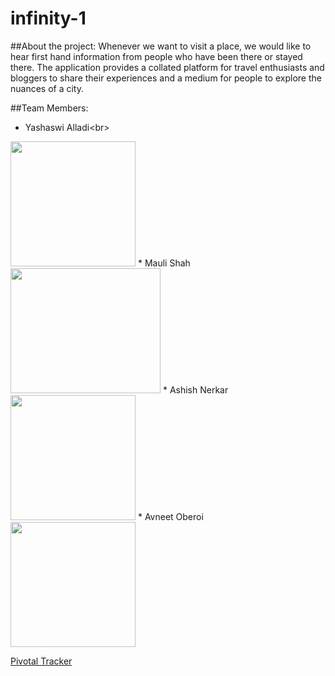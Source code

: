# infinity-1

##About the project:
Whenever we want to visit a place, we would like to hear first hand information from people who have been there or stayed there.
The application provides a collated platform for travel enthusiasts and bloggers to share their experiences and a medium for people to explore the nuances of a city.

##Team Members:
* Yashaswi Alladi<br\>
<img src=https://media.licdn.com/mpr/mpr/shrinknp_400_400/p/1/000/22b/20a/2ed8106.jpg width=200 height=200>
* Mauli Shah<br\>
<img src=https://scontent-lax3-1.xx.fbcdn.net/hphotos-xpa1/v/t1.0-9/46153_425680594421_2222946_n.jpg?oh=de97c6ec0c112271888c7984e1b91d82&oe=568B35A0 width=240 height=200>
* Ashish Nerkar<br\>
<img src=https://scontent-lax3-1.xx.fbcdn.net/hphotos-xpl1/v/t1.0-9/11215769_910529699039547_5118694189155571795_n.jpg?oh=189238d60366b82fe4adf9e2375a2513&oe=5694F84D width=200 height=200>
* Avneet Oberoi<br\>
<img src=https://scontent-lax3-1.xx.fbcdn.net/hphotos-xfp1/v/t1.0-9/10888448_1029450547070273_5943787077624982587_n.jpg?oh=2fc2dead39a95c40eca1f06364149e9e&oe=5690A611 width=200 height=200>

[Pivotal Tracker](https://www.pivotaltracker.com/n/projects/1446810)
